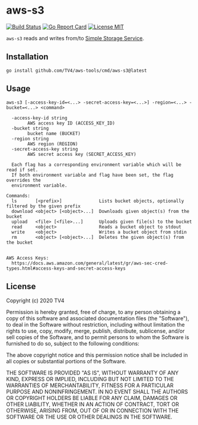 # aws-s3

[![Build Status](https://github.com/TV4/aws-tools/workflows/build/badge.svg)](https://github.com/TV4/aws-tools/actions?query=workflow%3Abuild)
[![Go Report Card](https://goreportcard.com/badge/github.com/TV4/aws-tools)](https://goreportcard.com/report/github.com/TV4/aws-tools)
[![License MIT](https://img.shields.io/badge/license-MIT-lightgrey.svg?style=flat)](https://github.com/TV4/aws-tools#license)

`aws-s3` reads and writes from/to
[Simple Storage Service](https://aws.amazon.com/s3/).

## Installation
```
go install github.com/TV4/aws-tools/cmd/aws-s3@latest
```

## Usage
```
aws-s3 [-access-key-id=<...> -secret-access-key=<...>] -region=<...> -bucket=<...> <command>

  -access-key-id string
        AWS access key ID (ACCESS_KEY_ID)
  -bucket string
        bucket name (BUCKET)
  -region string
        AWS region (REGION)
  -secret-access-key string
        AWS secret access key (SECRET_ACCESS_KEY)

  Each flag has a corresponding environment variable which will be read if set.
  If both environment variable and flag have been set, the flag overrides the
  environment variable.

Commands:
  ls       [<prefix>]              Lists bucket objects, optionally filtered by the given prefix
  download <object> [<object>...]  Downloads given object(s) from the bucket
  upload   <file> [<file>...]      Uploads given file(s) to the bucket
  read     <object>                Reads a bucket object to stdout
  write    <object>                Writes a bucket object from stdin
  rm       <object> [<object>...]  Deletes the given object(s) from the bucket


AWS Access Keys:
  https://docs.aws.amazon.com/general/latest/gr/aws-sec-cred-types.html#access-keys-and-secret-access-keys
```

## License
Copyright (c) 2020 TV4

Permission is hereby granted, free of charge, to any person obtaining a copy of
this software and associated documentation files (the "Software"), to deal in
the Software without restriction, including without limitation the rights to
use, copy, modify, merge, publish, distribute, sublicense, and/or sell copies of
the Software, and to permit persons to whom the Software is furnished to do so,
subject to the following conditions:

The above copyright notice and this permission notice shall be included in all
copies or substantial portions of the Software.

THE SOFTWARE IS PROVIDED "AS IS", WITHOUT WARRANTY OF ANY KIND, EXPRESS OR
IMPLIED, INCLUDING BUT NOT LIMITED TO THE WARRANTIES OF MERCHANTABILITY, FITNESS
FOR A PARTICULAR PURPOSE AND NONINFRINGEMENT. IN NO EVENT SHALL THE AUTHORS OR
COPYRIGHT HOLDERS BE LIABLE FOR ANY CLAIM, DAMAGES OR OTHER LIABILITY, WHETHER
IN AN ACTION OF CONTRACT, TORT OR OTHERWISE, ARISING FROM, OUT OF OR IN
CONNECTION WITH THE SOFTWARE OR THE USE OR OTHER DEALINGS IN THE SOFTWARE.
